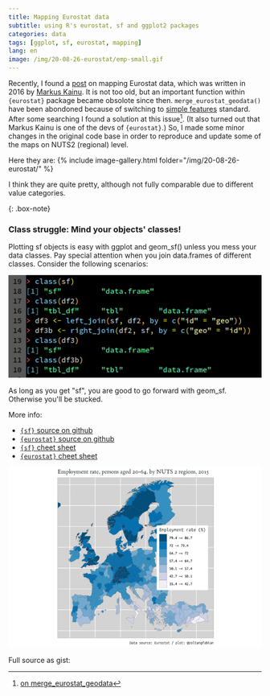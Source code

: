 ```yaml
---
title: Mapping Eurostat data 
subtitle: using R's eurostat, sf and ggplot2 packages
categories: data
tags: [ggplot, sf, eurostat, mapping]
lang: en
image: /img/20-08-26-eurostat/emp-small.gif
---
```


Recently, I found a [post](https://rpubs.com/muuankarski/210495) on mapping Eurostat data, which was written in 2016 by [Markus Kainu](https://github.com/muuankarski). It is not too old, but an important function within `{eurostat}` package became obsolote since then. `merge_eurostat_geodata()` have been abondoned because of switching to [simple features](https://r-spatial.github.io/sf/articles/sf1.html) standard. After some searching I found a solution at this issue[^issue]. (It also turned out that Markus Kainu is one of the devs of `{eurostat}`.) So, I made some minor changes in the original code base in order to reproduce and update some of the maps on NUTS2 (regional) level. 

Here they are:
{% include image-gallery.html folder="/img/20-08-26-eurostat/" %}

I think they are quite pretty, although not fully comparable due to different value categories.

{: .box-note}
### Class struggle: Mind your objects' classes!

Plotting sf objects is easy with ggplot and geom_sf() unless you mess your data classes.
Pay special attention when you join data.frames of different classes. Consider the following scenarios: 

![codepic](/img/20-08-26-eurostat/join-code.png)

As long as you get "sf", you are good to go forward with geom_sf. Otherwise you'll be stucked.


More info:

 - [`{sf}` source on github](https://github.com/r-spatial/sf)
 - [`{eurostat}` source on github](https://github.com/rOpenGov/eurostat)
 - [`{sf}` cheet sheet](https://github.com/rstudio/cheatsheets/blob/master/sf.pdf)
 - [`{eurostat}` cheet sheet](https://raw.githubusercontent.com/rstudio/cheatsheets/master/eurostat.pdf)
 
 [^issue]: [on merge_eurostat_geodata](https://github.com/rOpenGov/eurostat/issues/146)

![gif](/img/20-08-26-eurostat/emp-small.gif)

Full source as gist:

<script src="https://gist.github.com/ZGFabian/2171e506ac444aeb7ed3edb80fe97574.js"></script>


